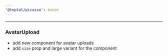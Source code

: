 ```yaml
---
'@toptal/picasso': minor
---
```


---

### AvatarUpload

- add new component for avatar uploads
- add `size` prop and large variant for the component
